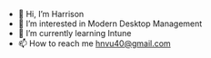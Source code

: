 - 👋 Hi, I’m Harrison
- 👀 I’m interested in Modern Desktop Management
- 🌱 I’m currently learning Intune
- 📫 How to reach me hnvu40@gmail.com
